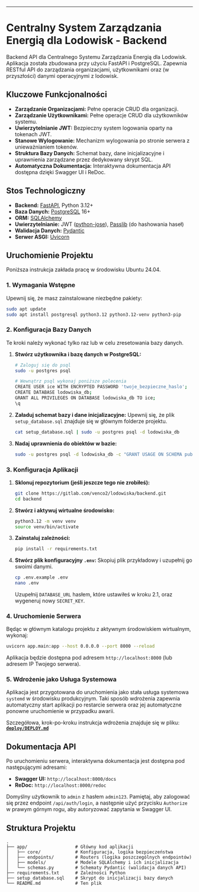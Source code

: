 ---

# Centralny System Zarządzania Energią dla Lodowisk - Backend

Backend API dla Centralnego Systemu Zarządzania Energią dla Lodowisk. Aplikacja została zbudowana przy użyciu FastAPI i PostgreSQL. Zapewnia RESTful API do zarządzania organizacjami, użytkownikami oraz (w przyszłości) danymi operacyjnymi z lodowisk.

## Kluczowe Funkcjonalności

*   **Zarządzanie Organizacjami:** Pełne operacje CRUD dla organizacji.
*   **Zarządzanie Użytkownikami:** Pełne operacje CRUD dla użytkowników systemu.
*   **Uwierzytelnianie JWT:** Bezpieczny system logowania oparty na tokenach JWT.
*   **Stanowe Wylogowanie:** Mechanizm wylogowania po stronie serwera z unieważnianiem tokenów.
*   **Struktura Bazy Danych:** Schemat bazy, dane inicjalizacyjne i uprawnienia zarządzane przez dedykowany skrypt SQL.
*   **Automatyczna Dokumentacja:** Interaktywna dokumentacja API dostępna dzięki Swagger UI i ReDoc.

## Stos Technologiczny

*   **Backend:** [FastAPI](https://fastapi.tiangolo.com/), Python 3.12+
*   **Baza Danych:** [PostgreSQL](https://www.postgresql.org/) 16+
*   **ORM:** [SQLAlchemy](https://www.sqlalchemy.org/)
*   **Uwierzytelnianie:** JWT ([python-jose](https://github.com/mpdavis/python-jose)), [Passlib](https://passlib.readthedocs.io/en/stable/) (do hashowania haseł)
*   **Walidacja Danych:** [Pydantic](https://docs.pydantic.dev/)
*   **Serwer ASGI:** [Uvicorn](https://www.uvicorn.org/)

## Uruchomienie Projektu

Poniższa instrukcja zakłada pracę w środowisku Ubuntu 24.04.

### 1. Wymagania Wstępne

Upewnij się, że masz zainstalowane niezbędne pakiety:
```bash
sudo apt update
sudo apt install postgresql python3.12 python3.12-venv python3-pip
```

### 2. Konfiguracja Bazy Danych

Te kroki należy wykonać tylko raz lub w celu zresetowania bazy danych.

1.  **Stwórz użytkownika i bazę danych w PostgreSQL:**
    ```bash
    # Zaloguj się do psql
    sudo -u postgres psql

    # Wewnątrz psql wykonaj poniższe polecenia
    CREATE USER ice WITH ENCRYPTED PASSWORD 'twoje_bezpieczne_haslo';
    CREATE DATABASE lodowiska_db;
    GRANT ALL PRIVILEGES ON DATABASE lodowiska_db TO ice;
    \q
    ```

2.  **Załaduj schemat bazy i dane inicjalizacyjne:**
    Upewnij się, że plik `setup_database.sql` znajduje się w głównym folderze projektu.
    ```bash
    cat setup_database.sql | sudo -u postgres psql -d lodowiska_db
    ```

3.  **Nadaj uprawnienia do obiektów w bazie:**
    ```bash
    sudo -u postgres psql -d lodowiska_db -c "GRANT USAGE ON SCHEMA public TO ice; GRANT ALL PRIVILEGES ON ALL TABLES IN SCHEMA public TO ice; ALTER DEFAULT PRIVILEGES IN SCHEMA public GRANT ALL PRIVILEGES ON TABLES TO ice; GRANT ALL PRIVILEGES ON ALL SEQUENCES IN SCHEMA public TO ice;"
    ```

### 3. Konfiguracja Aplikacji

1.  **Sklonuj repozytorium (jeśli jeszcze tego nie zrobiłeś):**
    ```bash
    git clone https://gitlab.com/venco2/lodowiska/backend.git
    cd backend
    ```

2.  **Stwórz i aktywuj wirtualne środowisko:**
    ```bash
    python3.12 -m venv venv
    source venv/bin/activate
    ```

3.  **Zainstaluj zależności:**
    ```bash
    pip install -r requirements.txt
    ```

4.  **Stwórz plik konfiguracyjny `.env`:**
    Skopiuj plik przykładowy i uzupełnij go swoimi danymi.
    ```bash
    cp .env.example .env
    nano .env
    ```
    Uzupełnij `DATABASE_URL` hasłem, które ustawiłeś w kroku 2.1, oraz wygeneruj nowy `SECRET_KEY`.

### 4. Uruchomienie Serwera

Będąc w głównym katalogu projektu z aktywnym środowiskiem wirtualnym, wykonaj:
```bash
uvicorn app.main:app --host 0.0.0.0 --port 8000 --reload
```
Aplikacja będzie dostępna pod adresem `http://localhost:8000` (lub adresem IP Twojego serwera).

### 5. Wdrożenie jako Usługa Systemowa

Aplikacja jest przygotowana do uruchomienia jako stała usługa systemowa `systemd` w środowisku produkcyjnym. Taki sposób wdrożenia zapewnia automatyczny start aplikacji po restarcie serwera oraz jej automatyczne ponowne uruchomienie w przypadku awarii.

Szczegółowa, krok-po-kroku instrukcja wdrożenia znajduje się w pliku:
**[`deploy/DEPLOY.md`](deploy/DEPLOY.md)**

## Dokumentacja API

Po uruchomieniu serwera, interaktywna dokumentacja jest dostępna pod następującymi adresami:
*   **Swagger UI:** `http://localhost:8000/docs`
*   **ReDoc:** `http://localhost:8000/redoc`

Domyślny użytkownik to `admin` z hasłem `admin123`. Pamiętaj, aby zalogować się przez endpoint `/api/auth/login`, a następnie użyć przycisku `Authorize` w prawym górnym rogu, aby autoryzować zapytania w Swagger UI.

## Struktura Projektu

```
.
├── app/                  # Główny kod aplikacji
│   ├── core/             # Konfiguracja, logika bezpieczeństwa
│   ├── endpoints/        # Routers (logika poszczególnych endpointów)
│   ├── models/           # Modele SQLAlchemy i ich inicjalizacja
│   └── schemas.py        # Schematy Pydantic (walidacja danych API)
├── requirements.txt      # Zależności Python
├── setup_database.sql    # Skrypt do inicjalizacji bazy danych
└── README.md             # Ten plik
```
